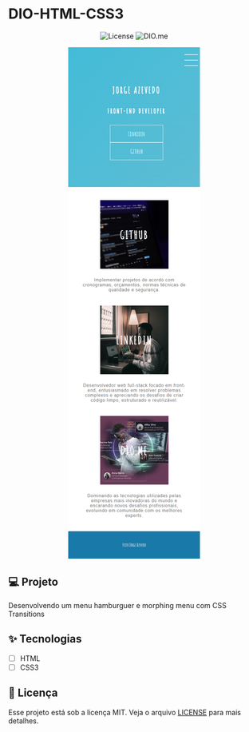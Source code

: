 # DIO-HTML-CSS3

<p align="center">
  <img alt="License" src="https://img.shields.io/static/v1?label=license&message=MIT&color=E51C44&labelColor=0A1033">

 <img src="https://img.shields.io/static/v1?label=DIO&message=me&color=E51C44&labelColor=0A1033" alt="DIO.me" />
</p>

<p align="center">
  <img alt="DIO-HTML-CSS3" src="ScreenShot.png">
</p>


## 💻 Projeto
Desenvolvendo um menu hamburguer e morphing menu com CSS Transitions

## ✨ Tecnologias

-   [ ] HTML
-   [ ] CSS3

## 📄 Licença

Esse projeto está sob a licença MIT. Veja o arquivo [LICENSE](LICENSE.md) para mais detalhes.

<br />
